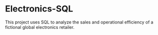 # Electronics-SQL
This project uses SQL to analyze the sales and operational efficiency of a fictional global electronics retailer.
